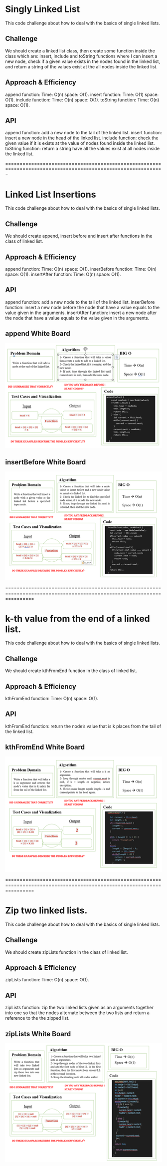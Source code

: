 # Singly Linked List
This code challenge about how to deal with the basics of single linked lists.
<!-- Short summary or background information -->

## Challenge
We should create a linked list class, then create some function inside the class which are: insert, include and toString functions where I can insert a new node, check if a given value exists in the nodes found in the linked list, and return a string of the values exist at the all nodes inside the linked list.
<!-- Description of the challenge -->

## Approach & Efficiency
append function: Time: O(n) space: O(1).
insert function: Time: O(1) space: O(1).
include function: Time: O(n) space: O(1).
toString function: Time: O(n) space: O(1).
<!-- What approach did you take? Why? What is the Big O space/time for this approach? -->

## API
append function: add a new node to the tail of the linked list.
insert function: insert a new node in the head of the linked list.
include function: check the given value if it is exists at the value of nodes found inside the linked list.
toString function: return a string have all the values exist at all nodes inside the linked list.
<!-- Description of each method publicly available to your Linked List -->

=============================================================================================================

# Linked List Insertions
This code challenge about how to deal with the basics of single linked lists.
<!-- Short summary or background information -->

## Challenge
We should create append, insert before and insert after functions in the class of linked list.
<!-- Description of the challenge -->

## Approach & Efficiency
append function: Time: O(n) space: O(1).
inserBefore function: Time: O(n) space: O(1).
insertAfter function: Time: O(n) space: O(1).
<!-- What approach did you take? Why? What is the Big O space/time for this approach? -->

## API
append function: add a new node to the tail of the linked list.
inserBefore function: insert a new node before the node that have a value equals to the value given in the arguments.
insertAfter function: insert a new node after the node that have a value equals to the value given in the arguments.
<!-- Description of each method publicly available to your Linked List -->

## append White Board

![](./White%20Board%20Images/Screenshot_12.png)


## insertBefore White Board

![](./White%20Board%20Images/Screenshot_13.png)


======================================================================================================================

# k-th value from the end of a linked list.
This code challenge about how to deal with the basics of single linked lists.
<!-- Short summary or background information -->

## Challenge
We should create kthFromEnd function in the class of linked list.
<!-- Description of the challenge -->

## Approach & Efficiency
kthFromEnd function: Time: O(n) space: O(1).
<!-- What approach did you take? Why? What is the Big O space/time for this approach? -->

## API
kthFromEnd function: return the node’s value that is k places from the tail of the linked list.
<!-- Description of each method publicly available to your Linked List -->

## kthFromEnd White Board

![](./White%20Board%20Images/Screenshot_18.png)

======================================================================================================================

# Zip two linked lists.
This code challenge about how to deal with the basics of single linked lists.
<!-- Short summary or background information -->

## Challenge
We should create zipLists function in the class of linked list.
<!-- Description of the challenge -->

## Approach & Efficiency
zipLists function: Time: O(n) space: O(1).
<!-- What approach did you take? Why? What is the Big O space/time for this approach? -->

## API
zipLists function: zip the two linked lists given as an arguments together into one so that the nodes alternate between the two lists and return a reference to the the zipped list.

<!-- Description of each method publicly available to your Linked List -->

## zipLists White Board

![](./White%20Board%20Images/Screenshot_20.png)
